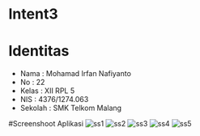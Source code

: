 # Intent3
# Identitas
* Nama : Mohamad Irfan Nafiyanto
* No : 22
* Kelas : XII RPL 5
* NIS : 4376/1274.063
* Sekolah : SMK Telkom Malang

#Screenshoot Aplikasi
![ss1](https://github.com/nafirfan/Intent3/blob/master/Intent3(1).png)
![ss2](https://github.com/nafirfan/Intent3/blob/master/Intent3(2).png)
![ss3](https://github.com/nafirfan/Intent3/blob/master/Intent3(3).png)
![ss4](https://github.com/nafirfan/Intent3/blob/master/Intent3(5).png)
![ss5](https://github.com/nafirfan/Intent3/blob/master/intent3.PNG)
